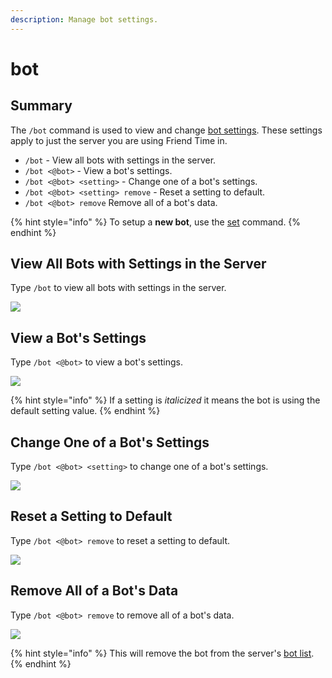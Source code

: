 ```yaml
---
description: Manage bot settings.
---
```


# bot

## Summary

The `/bot` command is used to view and change [bot settings](../../settings/bot-settings/). These settings apply to just the server you are using Friend Time in.

* `/bot` - View all bots with settings in the server.
* `/bot <@bot>` - View a bot's settings.
* `/bot <@bot> <setting>` - Change one of a bot's settings.
* `/bot <@bot> <setting> remove` - Reset a setting to default.
* `/bot <@bot> remove` Remove all of a bot's data.

{% hint style="info" %}
To setup a **new bot**, use the [set](../user-commands/set.md#setup-for-a-bot) command.
{% endhint %}

## View All Bots with Settings in the Server

Type `/bot` to view all bots with settings in the server.

![](../../.gitbook/assets/image%20%2844%29.png)

## View a Bot's Settings

Type `/bot <@bot>` to view a bot's settings.

![](../../.gitbook/assets/image%20%2843%29.png)

{% hint style="info" %}
If a setting is _italicized_ it means the bot is using the default setting value.
{% endhint %}

## Change One of a Bot's Settings

Type `/bot <@bot> <setting>` to change one of a bot's settings.

![](../../.gitbook/assets/image%20%2847%29.png)

## Reset a Setting to Default

Type `/bot <@bot> remove` to reset a setting to default.

![](../../.gitbook/assets/image%20%2848%29.png)

## Remove All of a Bot's Data

Type `/bot <@bot> remove` to remove all of a bot's data.

![](../../.gitbook/assets/image%20%2849%29.png)

{% hint style="info" %}
This will remove the bot from the server's [bot list](bot.md#view-all-bots-with-settings-in-the-server).
{% endhint %}

